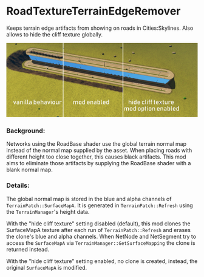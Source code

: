 # RoadTextureTerrainEdgeRemover
Keeps terrain edge artifacts from showing on roads in Cities:Skylines. Also allows to hide the cliff texture globally.

![screenshot showing the same scene without the mod, and with both of it's operating modes](./Screenshots/screenshot_annotated.webp)

### Background:
Networks using the RoadBase shader use the global terrain normal map instead of the normal map supplied by the asset.
When placing roads with different height too close together, this causes black artifacts.
This mod aims to eliminate those artifacts by supplying the RoadBase shader with a blank normal map.

### Details:
The global normal map is stored in the blue and alpha channels of `TerrainPatch::SurfaceMapA`.
It is generated in `TerrainPatch::Refresh` using the `TerrainManager`'s height data.

With the "hide cliff texture" setting disabled (default), this mod clones the SurfaceMapA texture after each run of `TerrainPatch::Refresh` and erases the clone's blue and alpha channels.
When NetNode and NetSegment try to access the `SurfaceMapA` via `TerrainManager::GetSurfaceMapping` the clone is returned instead.

With the "hide cliff texture" setting enabled, no clone is created, instead, the original `SurfaceMapA` is modified.
